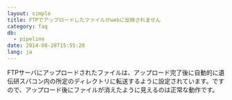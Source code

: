```yaml
---
layout: simple
title: FTPでアップロードしたファイルがwebに反映されません
category: faq
db:
  - pipeline
date: 2014-08-28T15:55:20
lang: ja
---
```




FTPサーバにアップロードされたファイルは、アップロード完了後に自動的に遺伝研スパコン内の所定のディレクトリに転送するように設定されています。ですので、アップロード後にファイルが消えたように見えるのは正常な動作です。